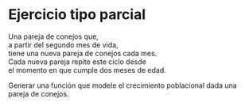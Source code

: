 # Ejercicio tipo parcial

Una pareja de conejos que,  
a partir del segundo mes de vida,  
tiene una nueva pareja de conejos cada mes.  
Cada nueva pareja repite este ciclo desde  
el momento en que cumple dos meses de edad.

Generar una función que modele el crecimiento poblacional dada una pareja de conejos.

